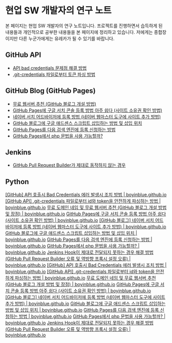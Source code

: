 현업 SW 개발자의 연구 노트
===

본 페이지는 현업 SW 개발자의 연구 노트입니다. 
프로젝트를 진행하면서 습득하게 된 내용들과 개인적으로 공부한 내용들을 본 페이지에 정리하고 있습니다. 
저에게는 종합장이지만 다른 누군가에게는 유레카가 될 수 있기를 바랍니다.  
   
GitHub API
---
- [API bad credentials 문제점 해결 방법](001_github_api/001_bad_credential.html "API bad credentials 문제점 해결 방법") 
- [.git-credentials 파일로부터 토큰 파싱 방법](001_github_api/002_get_token_from_credential_file.html ".git-credentials 파일로부터 토큰 파싱 방법")
   
GitHub Blog (GitHub Pages)
---
- [무료 웹서버 추천 (GitHub 블로그 개설 방법)](002_github_blog/001_advantage_of_github_blog.html "무료 웹서버 추천 (GitHub 블로그 개설 방법)")
- [GitHub Pages에 구글 서치 콘솔 등록 방법 아주 쉽다 (사이트 소유권 확인 방법)](002_github_blog/002_google_search_console_apply.html "구글 서비 콘솔 등록 방법")
- [네이버 서치 어드바이저에 등록 방법 (네이버 웹마스터 도구에 사이트 추가 방법)](002_github_blog/003_naver_search_advisor.html "네이버 서치 어드바이저에 등록 방법")
- [GitHub 블로그에 구글 애드센스 스크립트 삽입하는 방법 및 삽입 위치](002_github_blog/004_google_adsense_github_pages.html "GitHub 블로그에 구글 애드센스 스크립트 삽입하는 방법 및 삽입 위치")
- [GitHub Pages를 다음 검색 엔진에 등록 신청하는 방법](002_github_blog/005_add_to_daum_search_engine.html "GitHub Pages를 다음 검색 엔진에 등록 신청하는 방법")
- [GitHub Pages에서 php 문법을 사용 가능할까?](002_github_blog/006.html "GitHub Pages에서 php 문법을 사용 가능할까?")

Jenkins
---
- [GitHub Pull Request Builder가 제대로 동작하지 않는 경우](003_jenkins/001.html)

Python
---
[[GitHub] API 호출시 Bad Credentials 에러 발생시 조치 방법 | boyinblue.github.io](001_github_api/001_bad_credential.html)
[[GitHub API] .git-credentials 파일로부터 id와 token을 안전하게 파싱하는 방법 | boyinblue.github.io](001_github_api/002_get_token_from_credential_file.html)
[무료 도메인 네임 및 무료 웹서버 추천 (GitHub 블로그 개설 방법 및 장점) | boyinblue.github.io](002_github_blog/001_advantage_of_github_blog.html)
[GitHub Pages에 구글 서치 콘솔 등록 방법 아주 쉽다 (사이트 소유권 확인 방법) | boyinblue.github.io](002_github_blog/002_google_search_console_apply.html)
[[GitHub 블로그] 네이버 서치 어드바이저에 등록 방법 (네이버 웹마스터 도구에 사이트 추가 방법) | boyinblue.github.io](002_github_blog/003_naver_search_advisor.html)
[GitHub 블로그에 구글 애드센스 스크립트 삽입하는 방법 및 삽입 위치 | boyinblue.github.io](002_github_blog/004_google_adsense_github_pages.html)
[GitHub Pages를 다음 검색 엔진에 등록 신청하는 방법 | boyinblue.github.io](002_github_blog/005_add_to_daum_search_engine.html)
[GitHub Pages에서 php 문법을 사용 가능할까? | boyinblue.github.io](002_github_blog/006.html)
[Jenkins Hook이 제대로 전달되지 못하는 경우 해결 방법 (GitHub Pull Request Builder 오류 및 역방향 프록시 설정 오류) | boyinblue.github.io](003_jenkins/001.html)
[[GitHub] API 호출시 Bad Credentials 에러 발생시 조치 방법 | boyinblue.github.io](001_github_api/001_bad_credential.html)
[[GitHub API] .git-credentials 파일로부터 id와 token을 안전하게 파싱하는 방법 | boyinblue.github.io](001_github_api/002_get_token_from_credential_file.html)
[무료 도메인 네임 및 무료 웹서버 추천 (GitHub 블로그 개설 방법 및 장점) | boyinblue.github.io](002_github_blog/001_advantage_of_github_blog.html)
[GitHub Pages에 구글 서치 콘솔 등록 방법 아주 쉽다 (사이트 소유권 확인 방법) | boyinblue.github.io](002_github_blog/002_google_search_console_apply.html)
[[GitHub 블로그] 네이버 서치 어드바이저에 등록 방법 (네이버 웹마스터 도구에 사이트 추가 방법) | boyinblue.github.io](002_github_blog/003_naver_search_advisor.html)
[GitHub 블로그에 구글 애드센스 스크립트 삽입하는 방법 및 삽입 위치 | boyinblue.github.io](002_github_blog/004_google_adsense_github_pages.html)
[GitHub Pages를 다음 검색 엔진에 등록 신청하는 방법 | boyinblue.github.io](002_github_blog/005_add_to_daum_search_engine.html)
[GitHub Pages에서 php 문법을 사용 가능할까? | boyinblue.github.io](002_github_blog/006.html)
[Jenkins Hook이 제대로 전달되지 못하는 경우 해결 방법 (GitHub Pull Request Builder 오류 및 역방향 프록시 설정 오류) | boyinblue.github.io](003_jenkins/001.html)
